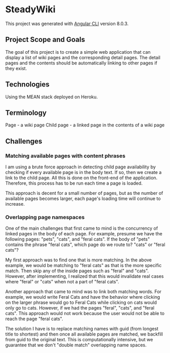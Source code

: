 # SteadyWiki

This project was generated with [Angular CLI](https://github.com/angular/angular-cli) version 8.0.3.

## Project Scope and Goals

The goal of this project is to create a simple web application that can display a list of wiki pages and the corresponding detail pages. The detail pages and the contents should be automatically linking to other pages if they exist.

## Technologies

Using the MEAN stack deployed on Heroku.

## Terminology

Page - a wiki page
Child page - a linked page in the contents of a wiki page

## Challenges

### Matching available pages with content phrases

I am using a brute force approach in detecting child page availability by checking if every available page is in the body text. If so, then we create a link to the child page. All this is done on the front-end of the application. Therefore, this process has to be run each time a page is loaded.

This approach is decent for a small number of pages, but as the number of available pages becomes larger, each page's loading time will continue to increase. 

### Overlapping page namespaces

One of the main challenges that first came to mind is the concurrency of linked pages in the body of each page. For example, presume we have the following pages: "pets", "cats", and "feral cats". If the body of "pets" contains the phrase "feral cats", which page do we route to? "cats" or "feral cats"?

My first approach was to find one that is more matching. In the above example, we would be matching to "feral cats" as that is the more specific match. Then skip any of the inside pages such as "feral" and "cats". However, after implementing, I realized that this would invalidate real cases where "feral" or "cats" when not a part of "feral cats".

Another approach that came to mind was to link both matching words. For example, we would write <a>Feral <a>Cats</a></a> and have the behavior where clicking on the larger phrase would go to Feral Cats while clicking on cats would only go to cats. However, if we had the pages "feral", "cats", and "feral cats". This approach would not work because the user would not be able to reach the page "feral cats".

The solution I have is to replace matching names with guid (from longest title to shortest) and then once all available pages are matched, we backfill from guid to the original text. This is computationally intensive, but we guarantee that we don't "double match" overlapping name spaces.